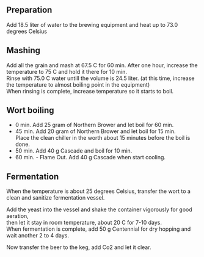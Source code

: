 ## Preparation  
Add 18.5 liter of water to the brewing equipment and heat up to 73.0 degrees Celsius

## Mashing  
Add all the grain and mash at 67.5 C for 60 min. 
After one hour, increase the temperature to 75 C and hold it there for 10 min.  
Rinse with 75.0 C water untill the volume is 24.5 liter. (at this time, increase the temperature to almost boiling point in the equipment)  
When rinsing is complete, increase temperature so it starts to boil.

## Wort boiling  
* 0 min. Add 25 gram of Northern Brower and let boil for 60 min.
* 45 min. Add 20 gram of Northern Brower and let boil for 15 min.  
Place the clean chiller in the worth about 15 minutes before the boil is done.  
* 50 min. Add 40 g Cascade and boil for 10 min.  
* 60 min. - Flame Out. Add 40 g Cascade when start cooling.

## Fermentation
When the temperature is about 25 degrees Celsius, transfer the wort to a clean and sanitize fermentation vessel.

Add the yeast into the vessel and shake the container vigorously for good aeration,  
then let it stay in room temperature, about 20 C for 7-10 days.  
When fermentation is complete, add 50 g Centennial for dry hopping and wait another 2 to 4 days.

Now transfer the beer to the keg, add Co2 and let it clear.
 
